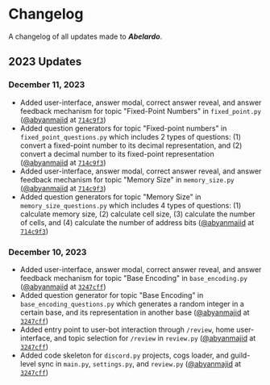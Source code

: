 # Changelog

A changelog of all updates made to ***Abelardo***.

## 2023 Updates

### December 11, 2023
- Added user-interface, answer modal, correct answer reveal, and answer feedback mechanism for topic "Fixed-Point Numbers" in `fixed_point.py` ([@abyanmajid](https://github.com/abyanmajid) at [`714c9f3`](https://github.com/zetafy/abelardo/commit/714c9f355cd063d40091a27bcb7bb6b47d386433))
- Added question generators for topic "Fixed-point numbers" in `fixed_point_questions.py` which includes 2 types of questions: (1) convert a fixed-point number to its decimal representation, and (2) convert a decimal number to its fixed-point representation ([@abyanmajid](https://github.com/abyanmajid) at [`714c9f3`](https://github.com/zetafy/abelardo/commit/714c9f355cd063d40091a27bcb7bb6b47d386433))
- Added user-interface, answer modal, correct answer reveal, and answer feedback mechanism for topic "Memory Size" in `memory_size.py` ([@abyanmajid](https://github.com/abyanmajid) at [`714c9f3`](https://github.com/zetafy/abelardo/commit/714c9f355cd063d40091a27bcb7bb6b47d386433))
- Added question generators for topic "Memory Size" in `memory_size_questions.py` which includes 4 types of questions: (1) calculate memory size, (2) calculate cell size, (3) calculate the number of cells, and (4) calculate the number of address bits ([@abyanmajid](https://github.com/abyanmajid) at [`714c9f3`](https://github.com/zetafy/abelardo/commit/714c9f355cd063d40091a27bcb7bb6b47d386433))

### December 10, 2023

- Added user-interface, answer modal, correct answer reveal, and answer feedback mechanism for topic "Base Encoding" in `base_encoding.py` ([@abyanmajid](https://github.com/abyanmajid) at [`3247cff`](https://github.com/zetafy/abelardo/commit/3247cff404b2a6cf1b0216768c1868712c4b2af7))
- Added question generator for topic "Base Encoding" in `base_encoding_questions.py` which generates a random integer in a certain base, and its representation in another base ([@abyanmajid](https://github.com/abyanmajid) at [`3247cff`](https://github.com/zetafy/abelardo/commit/3247cff404b2a6cf1b0216768c1868712c4b2af7))
- Added entry point to user-bot interaction through `/review`, home user-interface, and topic selection for `/review` in `review.py` ([@abyanmajid](https://github.com/abyanmajid) at [`3247cff`](https://github.com/zetafy/abelardo/commit/3247cff404b2a6cf1b0216768c1868712c4b2af7))
- Added code skeleton for `discord.py` projects, cogs loader, and guild-level sync in `main.py`, `settings.py`, and `review.py` ([@abyanmajid](https://github.com/abyanmajid) at [`3247cff`](https://github.com/zetafy/abelardo/commit/3247cff404b2a6cf1b0216768c1868712c4b2af7))
